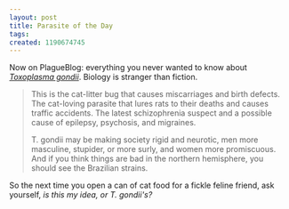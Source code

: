 ```yaml
---
layout: post
title: Parasite of the Day
tags: 
created: 1190674745
---
```

Now on PlagueBlog:  everything you never wanted to know about [_Toxoplasma gondii_](http://plagueblog.blogspot.com/2007/09/toxoplasmosis-and-you.html).   Biology is stranger than fiction.

> This is the cat-litter bug that causes miscarriages and birth defects. The cat-loving parasite that lures rats to their deaths and causes traffic accidents. The latest schizophrenia suspect and a possible cause of epilepsy, psychosis, and migraines.<!--break-->
>
> T. gondii may be making society rigid and neurotic, men more masculine, stupider, or more surly, and women more promiscuous. And if you think things are bad in the northern hemisphere, you should see the Brazilian strains.

So the next time you open a can of cat food for a fickle feline friend, ask yourself, _is this my idea, or T. gondii's?_
